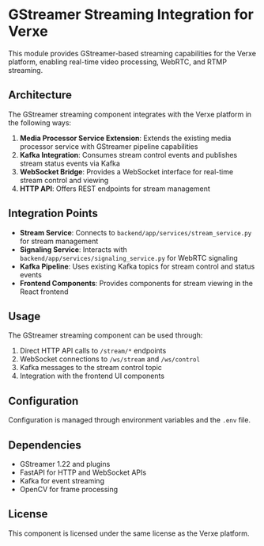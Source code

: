 # GStreamer Streaming Integration for Verxe

This module provides GStreamer-based streaming capabilities for the Verxe platform, enabling real-time video processing, WebRTC, and RTMP streaming.

## Architecture

The GStreamer streaming component integrates with the Verxe platform in the following ways:

1. **Media Processor Service Extension**: Extends the existing media processor service with GStreamer pipeline capabilities
2. **Kafka Integration**: Consumes stream control events and publishes stream status events via Kafka
3. **WebSocket Bridge**: Provides a WebSocket interface for real-time stream control and viewing
4. **HTTP API**: Offers REST endpoints for stream management

## Integration Points

- **Stream Service**: Connects to `backend/app/services/stream_service.py` for stream management
- **Signaling Service**: Interacts with `backend/app/services/signaling_service.py` for WebRTC signaling
- **Kafka Pipeline**: Uses existing Kafka topics for stream control and status events
- **Frontend Components**: Provides components for stream viewing in the React frontend

## Usage

The GStreamer streaming component can be used through:

1. Direct HTTP API calls to `/stream/*` endpoints
2. WebSocket connections to `/ws/stream` and `/ws/control`
3. Kafka messages to the stream control topic
4. Integration with the frontend UI components

## Configuration

Configuration is managed through environment variables and the `.env` file.

## Dependencies

- GStreamer 1.22 and plugins
- FastAPI for HTTP and WebSocket APIs
- Kafka for event streaming
- OpenCV for frame processing

## License

This component is licensed under the same license as the Verxe platform. 